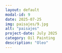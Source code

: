 ```yaml
---
layout: default
modal-id: 9
date: 2025-07-25
img: paisajes/9.jpg
alt: "paisajes"
project-date: July 2025
category: Oil Painting
description: "Oleo"
---
```

